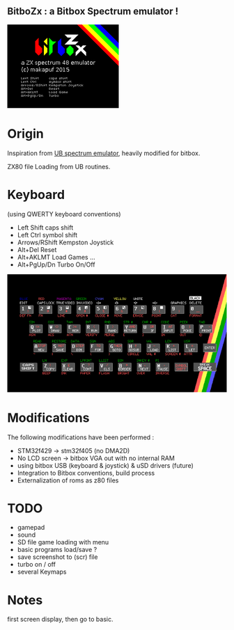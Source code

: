 BitboZx : a Bitbox Spectrum emulator !
--------------------------------------

![ZX emu screenshot](https://raw.githubusercontent.com/makapuf/bitbox-spectrum/master/title.png)

Origin
======

Inspiration from [UB spectrum emulator](http://mikrocontroller.bplaced.net/wordpress/?page_id=3424), heavily modified for bitbox.

ZX80 file Loading from UB routines.

Keyboard
========
(using QWERTY keyboard conventions)

 * Left Shift 	caps shift
 * Left Ctrl 	symbol shift
 * Arrows/RShift	Kempston Joystick
 * Alt+Del		Reset
 * Alt+AKLMT	Load Games ...
 * Alt+PgUp/Dn	Turbo On/Off 

![ZX emu screenshot](https://raw.githubusercontent.com/makapuf/bitbox-spectrum/master/keyb.png)


Modifications
=============

The following modifications have been performed : 

- STM32f429 -> stm32f405 (no DMA2D)
- No LCD screen -> bitbox VGA out with no internal RAM
- using bitbox USB (keyboard & joystick) & uSD drivers (future)
- Integration to Bitbox conventions, build process
- Externalization of roms as z80 files


TODO
====

- gamepad
- sound
- SD file game loading with menu
- basic programs load/save ?
- save screenshot to (scr) file
- turbo on / off
- several Keymaps 

Notes
======

first screen display, then go to basic.
